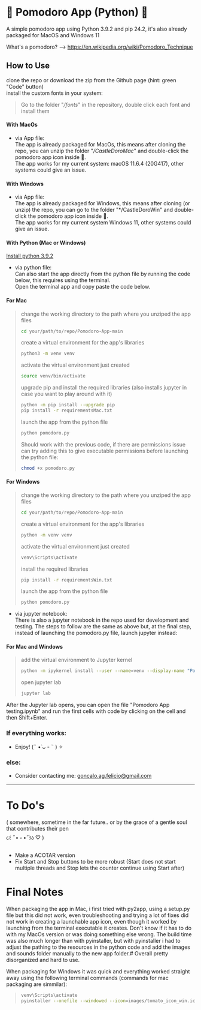 # 🍅 Pomodoro App (Python) 🍅

A simple pomodoro app using Python 3.9.2 and pip 24.2, it's also already packaged for MacOS and Windows 11

What's a pomodoro? --> https://en.wikipedia.org/wiki/Pomodoro_Technique


## How to Use
clone the repo or download the zip from the Github page (hint: green "Code" button)  
install the custom fonts in your system:  
>Go to the folder "*/fonts*" in the repository, double click each font and install them

#### With MacOs 

- via App file:  
The app is already packaged for MacOs, this means after cloning the repo, you can unzip the folder "*/CastleDoroMac*" and double-click the pomodoro app icon inside 🍅.  
The app works for my current system: macOS 11.6.4 (20G417), other systems could give an issue.

#### With Windows

- via App file:  
The app is already packaged for Windows, this means after cloning (or unzip) the repo, you can go to the folder "*/CastleDoroWin" and double-click the pomodoro app icon inside 🍅.  
The app works for my current system Windows 11, other systems could give an issue.

#### With Python (Mac or Windows)
[Install python 3.9.2](https://www.python.org/downloads/release/python-392/)

- via python file:  
Can also start the app directly from the python file by running the code below, this requires using the terminal.  
Open the terminal app and copy paste the code below.

#### For Mac
>change the working directory to the path where you unziped the app files
>```sh
>cd your/path/to/repo/Pomodoro-App-main
>```
>create a virtual environment for the app's libraries
>```sh
>python3 -m venv venv 
>```
>activate the virtual environment just created
>```sh
>source venv/bin/activate
>```
>upgrade pip and install the required libraries (also installs jupyter in case you want to play around with it)
>```sh
>python -m pip install --upgrade pip
>pip install -r requirementsMac.txt
>```
>launch the app from the python file
>```sh
>python pomodoro.py
>```
>Should work with the previous code, if there are permissions issue can try adding this to give executable permissions before launching the python file:
>```sh
>chmod +x pomodoro.py
>```

#### For Windows
>change the working directory to the path where you unziped the app files
>```sh
>cd your/path/to/repo/Pomodoro-App-main
>```
>create a virtual environment for the app's libraries
>```sh
>python -m venv venv 
>```
>activate the virtual environment just created
>```sh
>venv\Scripts\activate
>```
>install the required libraries
>```sh
>pip install -r requirementsWin.txt
>```
>launch the app from the python file
>```sh
>python pomodoro.py
>```

- via jupyter notebook:  
There is also a jupyter notebook in the repo used for development and testing. The steps to follow are the same as above but, at the final step, instead of launching the pomodoro.py file, launch jupyter instead:  

#### For Mac and Windows
>add the virtual environment to Jupyter kernel
>```sh
>python -m ipykernel install --user --name=venv --display-name "Pomodoro Venv" 
>```
>open jupyter lab
>```sh
>jupyter lab
>```  
After the Jupyter lab opens, you can open the file "Pomodoro App testing.ipynb" and run the first cells with code by clicking on the cell and then Shift+Enter.

### If everything works:
- Enjoy!  (˵ •̀ ᴗ - ˵ ) ✧
### else:
- Consider contacting me: goncalo.ag.felicio@gmail.com

---

# To Do's 
( somewhere, sometime in the far future.. or by the grace of a gentle soul that contributes their pen  
૮꒰ ˶• ༝ •˶꒱ა ♡ )

- Make a ACOTAR version
- Fix Start and Stop buttons to be more robust (Start does not start multiple threads and Stop lets the counter continue using Start after)
  
# Final Notes

When packaging the app in Mac, i first tried with py2app, using a setup.py file but this did not work, even troubleshooting and trying a lot of fixes did not work in creating a launchable app icon, even though it worked by launching from the terminal executable it creates. Don't know if it has to do with my MacOs version or was doing something else wrong. The build time was also much longer than with pyinstaller, but with pyinstaller i had to adjust the pathing to the resources in the python code and add the images and sounds folder manually to the new app folder.#
Overall pretty disorganized and hard to use.

When packaging for Windows it was quick and everything worked straight away using the following terminal commands (commands for mac packaging are simmilar):
>```sh
>venv\Scripts\activate
>pyinstaller --onefile --windowed --icon=images/tomato_icon_win.ico pomodoro.py
>```
